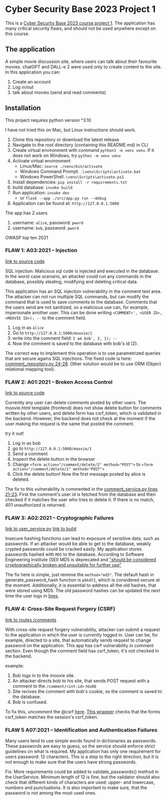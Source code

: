 # Cyber Security Base 2023 Project 1

This is a [Cyber Security Base 2023 course project 1](https://cybersecuritybase.mooc.fi/module-3.1). The application has many critical security flaws, and should not be used anywhere except on this course.

## The application

A simple movie discussion site, where users can talk about their favourite movies. chatGPT and DALL-e 2 were used only to create content to the site. In this application you can:
1. Create an account
2. Log in/out
3. talk about movies (send and read comments)

## Installation

This project requires python version ^3.10

I have not tried this on Mac, but Linux instructions should work.

1. Clone this repository or download the latest release
2. Navigate to the root directory (containing this README.md) in CLI
3. Create virtual environment with command `python3 -m venv venv`. If it does not work on Windows, try `python -m venv venv`
4. Activate virtual environment
    - Linux/Mac: `source ./venv/bin/activate`
    - Windows Command Prompt: `.\venv\Scripts\activate.bat`
    - Windows PowerShell`.\venv\Scripts\activate.ps1`
5. Install dependencies: `pip install -r requirements.txt`
6. build database: `invoke build`
7. Run application: `invoke dev`
    - or `flask --app ./src/app.py run --debug`
8. Application can be found at: `http://127.0.0.1:5000`

The app has 2 users
1. username: `alice`, password: `pword`
2. username: `bob`, password: `pword`


OWASP top ten 2021

### FLAW 1: A03:2021 – Injection

[link to source code](link)

SQL injection: Malicious sql code is injected and executed in the database. In the worst case scenario, an attacker could run any commands in the database, possibly stealing, modifying and deleting critical data.

This application has an SQL injection vulnerability in the comment text area. The attacker can not run multiple SQL commands, but can modify the command that is used to save comments to the database. Comments that the users send are not sanitized, so a malicious use can, for example, impersonate another user. This can be done writing `<COMMENT>', <USER ID>, <MOOVIE ID>); --` to the comment field.
1. Log in as `alice`
2. Go to `http://127.0.0.1:5000/moovie/1`
3. write into the comment field: `I am bob', 2, 1); --`
4. Now the comment is saved to the database with bob's id (2).

The correct way to implement this operation is to use parametrized queries that are secure agains SQL injections. The fixed code is here: [comment_repository.py 24-28](link). Other solution would be to use ORM (Object relational mapping tool).

### FLAW 2: A01:2021 – Broken Access Control

[link to source code](link)

Currently any user can delete comments posted by other users. The moovie.html template (frontend) does not show delete button for comments written by other users, and delete form has csrf_token, which is validated in the backend. However, the backend does not check at the moment if the user making the request is the same that posted the comment.

try it out!
1. Log in as bob
2. go to `http://127.0.0.1:5000/moovie/1`
3. Send a comment
4. Inspect the delete button in the browser
5. Change `<form action="/comment/delete/2" method="POST">` to `<form action="/comment/delete/1" method="POST">`
6. Click the delete button! Now the first message posted by alice is deleted.

The fix to this vulnerability is commented in the [comment_service.py lines 21-23](link). First the comment's user id is fetched from the database and then checked if it matches the user who tries to delete it. If there is no match, 401 unauthorized is returned.

### FLAW 3: A02:2021 – Cryptographic Failures

[link to user_service.py](link)
[link to build](link)

Insecure hashing functions can lead to exposure of sensitive data, such as passwords. If an attacker would be able to get to the database, weakly crypted passwords could be cracked easily. My application stores passwords hashed with `MD5` to the database. According to Software Engineering Institute (SEI) MD5 is deprecated and ["should be considered cryptographically broken and unsuitable for further use"](https://www.kb.cert.org/vuls/id/836068)

The fix here is simple, just remove the `method="md5"`. The default hash in generate_password_hash function is `pbkdf2`, which is considered secure at the moment. Additionally, it is essential to address all the old hashes, that were stored using MD5. The old password hashes can be updated the next time the user logs in [lines](bothfiles).

### FLAW 4: Cross-Site Request Forgery (CSRF) 

[link to routes /comments](link)

With cross-site request forgery vulnerability, attacker can submit a request to the application in which the user is currently logged in. User can be, for example, directed to a site, that automatically sends request to change password on the application. This app has csrf vulnerability in comment section. Even though the comment field has csrf_token, it's not checked in the backend.

example:
1. Bob logs in to the moovie site.
2. An attacker directs bob to his site, that sends POST request with a comment to the `/comment/<int:id>` route
3. Site recives the comment with bob's cookie, so the comment is saved to the database.
4. Bob is confused.

To fix this, uncomment the @csrf [here](link). [This wrapper](link) checks that the forms csrf_token matches the session's csrf_token.

### FLAW 5 A07:2021 – Identification and Authentication Failures

Many users tend to use simple words found in dictionaries as passwords. These passwords are easy to guess, so the service should enforce strict guidelines on what is required. My application has only one requirement for users password: 12 characters. This is a step to the right direction, but it is not enough to make sure that the users have strong passwords.

Fix: More requirements could be added to validate_passwords() method in the UserService. Minimum length of 12 is fine, but the validator should also check that different kinds of characters are used: upper- and lowercase, numbers and punctuations. It is also important to make sure, that the password is not among the most used ones.